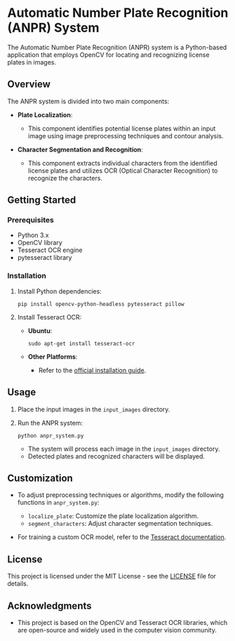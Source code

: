 # Automatic Number Plate Recognition (ANPR) System

The Automatic Number Plate Recognition (ANPR) system is a Python-based application that employs OpenCV for locating and recognizing license plates in images.

## Overview

The ANPR system is divided into two main components:

- **Plate Localization**:
   - This component identifies potential license plates within an input image using image preprocessing techniques and contour analysis.

- **Character Segmentation and Recognition**:
   - This component extracts individual characters from the identified license plates and utilizes OCR (Optical Character Recognition) to recognize the characters.

## Getting Started

### Prerequisites

- Python 3.x
- OpenCV library
- Tesseract OCR engine
- pytesseract library

### Installation

1. Install Python dependencies:

    ```
    pip install opencv-python-headless pytesseract pillow
    ```

2. Install Tesseract OCR:

    - **Ubuntu**:

        ```
        sudo apt-get install tesseract-ocr
        ```

    - **Other Platforms**:
        - Refer to the [official installation guide](https://github.com/tesseract-ocr/tesseract).

## Usage

1. Place the input images in the `input_images` directory.

2. Run the ANPR system:

    ```
    python anpr_system.py
    ```

   - The system will process each image in the `input_images` directory.
   - Detected plates and recognized characters will be displayed.

## Customization

- To adjust preprocessing techniques or algorithms, modify the following functions in `anpr_system.py`:

   - `localize_plate`: Customize the plate localization algorithm.
   - `segment_characters`: Adjust character segmentation techniques.

- For training a custom OCR model, refer to the [Tesseract documentation](https://github.com/tesseract-ocr/tesseract).

## License

This project is licensed under the MIT License - see the [LICENSE](LICENSE) file for details.

## Acknowledgments

- This project is based on the OpenCV and Tesseract OCR libraries, which are open-source and widely used in the computer vision community.

